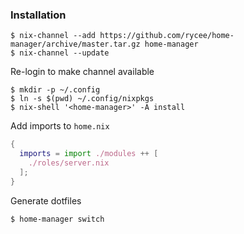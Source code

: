 ### Installation

```console
$ nix-channel --add https://github.com/rycee/home-manager/archive/master.tar.gz home-manager
$ nix-channel --update
```

Re-login to make channel available

```console
$ mkdir -p ~/.config
$ ln -s $(pwd) ~/.config/nixpkgs
$ nix-shell '<home-manager>' -A install
```

Add imports to `home.nix`

```nix
{
  imports = import ./modules ++ [
    ./roles/server.nix
  ]; 
}
```

Generate dotfiles

```
$ home-manager switch
```
